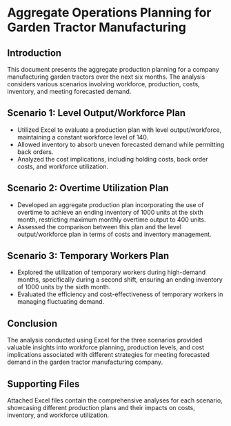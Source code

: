# Aggregate Operations Planning for Garden Tractor Manufacturing

## Introduction
This document presents the aggregate production planning for a company manufacturing garden tractors over the next six months. The analysis considers various scenarios involving workforce, production, costs, inventory, and meeting forecasted demand.

## Scenario 1: Level Output/Workforce Plan
- Utilized Excel to evaluate a production plan with level output/workforce, maintaining a constant workforce level of 140.
- Allowed inventory to absorb uneven forecasted demand while permitting back orders.
- Analyzed the cost implications, including holding costs, back order costs, and workforce utilization.

## Scenario 2: Overtime Utilization Plan
- Developed an aggregate production plan incorporating the use of overtime to achieve an ending inventory of 1000 units at the sixth month, restricting maximum monthly overtime output to 400 units.
- Assessed the comparison between this plan and the level output/workforce plan in terms of costs and inventory management.

## Scenario 3: Temporary Workers Plan
- Explored the utilization of temporary workers during high-demand months, specifically during a second shift, ensuring an ending inventory of 1000 units by the sixth month.
- Evaluated the efficiency and cost-effectiveness of temporary workers in managing fluctuating demand.

## Conclusion
The analysis conducted using Excel for the three scenarios provided valuable insights into workforce planning, production levels, and cost implications associated with different strategies for meeting forecasted demand in the garden tractor manufacturing company.

## Supporting Files
Attached Excel files contain the comprehensive analyses for each scenario, showcasing different production plans and their impacts on costs, inventory, and workforce utilization.
